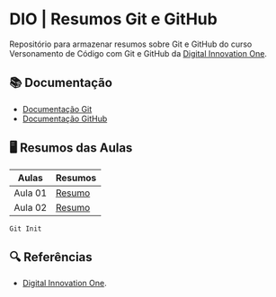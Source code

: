 # DIO | Resumos Git e GitHub

Repositório para armazenar resumos sobre Git e GitHub do curso Versonamento de Código com Git e GitHub da [Digital Innovation One](https://web.dio.me).

## 📚 Documentação

- [Documentação Git](https://git-scm.com/doc)
- [Documentação GitHub](https://docs.github.com)

## 🖥️ Resumos das Aulas

| Aulas | Resumos |
|-------|---------|
|Aula 01| [Resumo]()
|Aula 02| [Resumo]()

```
Git Init
```

## 🔍 Referências

- [Digital Innovation One](https://web.dio.me).
